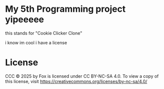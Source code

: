 # My 5th Programming project yipeeeee
this stands for "Cookie Clicker Clone"

i know im cool i have a license
# License
CCC © 2025 by Fox is licensed under CC BY-NC-SA 4.0. To view a copy of this license, visit https://creativecommons.org/licenses/by-nc-sa/4.0/
